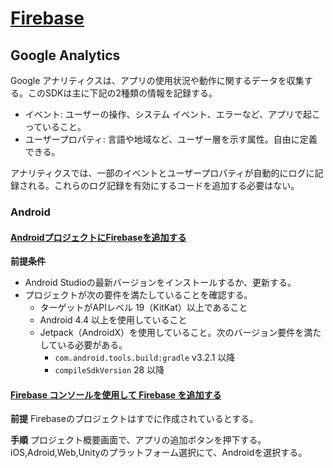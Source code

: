 # [Firebase](https://console.firebase.google.com/u/0/?hl=ja)

## Google Analytics
Google アナリティクスは、アプリの使用状況や動作に関するデータを収集する。このSDKは主に下記の2種類の情報を記録する。

- イベント: ユーザーの操作、システム イベント、エラーなど、アプリで起こっていること。
- ユーザープロパティ: 言語や地域など、ユーザー層を示す属性。自由に定義できる。

アナリティクスでは、一部のイベントとユーザープロパティが自動的にログに記録される。これらのログ記録を有効にするコードを追加する必要はない。
### Android
#### [AndroidプロジェクトにFirebaseを追加する](https://firebase.google.com/docs/android/setup?hl=ja)
**前提条件**
- Android Studioの最新バージョンをインストールするか、更新する。
- プロジェクトが次の要件を満たしていることを確認する。
  - ターゲットがAPIレベル 19（KitKat）以上であること
  - Android 4.4 以上を使用していること
  - Jetpack（AndroidX）を使用していること。次のバージョン要件を満たしている必要がある。
    - `com.android.tools.build:gradle` v3.2.1 以降
    - `compileSdkVersion` 28 以降

#### [Firebase コンソールを使用して Firebase を追加する](https://firebase.google.com/docs/android/setup?hl=ja#console)
**前提**
Firebaseのプロジェクトはすでに作成されているとする。

**手順**
プロジェクト概要画面で、アプリの追加ボタンを押下する。
iOS,Adroid,Web,Unityのプラットフォーム選択にて、Androidを選択する。

